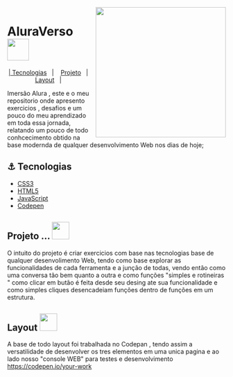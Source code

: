 <img src="https://cdn-icons-png.flaticon.com/512/4436/4436953.png"  align="right" width="300">
  
 # AluraVerso  <img src="https://cdn-icons-png.flaticon.com/512/1326/1326001.png"  align="center" width="50">
<p align="center">
  <a href="#rocket-tecnologias">| Tecnologias</a>&nbsp;&nbsp;&nbsp;|&nbsp;&nbsp;&nbsp;
  <a href="#-projeto">Projeto</a>&nbsp;&nbsp;&nbsp;|&nbsp;&nbsp;&nbsp;
  <a href="#-layout">Layout</a>&nbsp;&nbsp;&nbsp;|&nbsp;&nbsp;&nbsp;
 

 Imersão Alura , este e o meu repositorio onde apresento exercicios , desafios e um pouco do meu aprendizado em toda essa jornada, relatando 
 um pouco de todo conhcecimento obtido na base modernda de qualquer desenvolvimento Web nos dias de hoje;
  ## ⚓ Tecnologias 
- [CSS3](https://developer.mozilla.org/pt-BR/docs/Web/CSS)
- [HTML5](https://developer.mozilla.org/pt-BR/docs/Web/HTML)
- [JavaScript](https://developer.mozilla.org/pt-BR/docs/Web/JavaScript)
- [Codepen](https://codepen.io)


## Projeto ... <img src="https://cdn-icons-png.flaticon.com/512/866/866488.png" aling="center" width="40">  

  O  intuito do projeto é criar exercicios com base nas tecnologias base de qualquer desenvolimento Web, tendo como base explorar as funcionalidades
  de cada ferramenta e a junção de todas, vendo então como uma conversa tão bem quanto a outra e como funções "simples e rotineiras " como clicar em butão é 
  feita desde seu desing ate sua funcionalidade e como simples cliques desencadeiam funções dentro de funções em um estrutura.
  
  
  ## Layout <img src="https://cdn-icons-png.flaticon.com/512/1557/1557516.png" aling="center" width="40">  
    
   A base de todo layout foi trabalhada no Codepan , tendo assim a versatilidade de desenvolver os tres elementos em uma 
   unica pagina e ao lado nosso "console WEB" para testes e desenvolvimento 
            https://codepen.io/your-work
